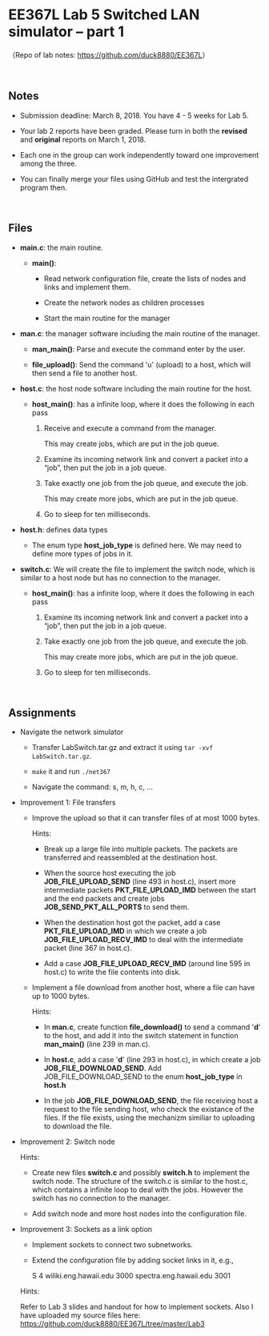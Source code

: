 # EE367L Lab 5 Switched LAN simulator – part 1

（Repo of lab notes: <https://github.com/duck8880/EE367L>）

​  
## Notes

  - Submission deadline: March 8, 2018. You have 4 - 5 weeks for Lab 5.
  
  - Your lab 2 reports have been graded. Please turn in both the **revised** and **original** reports on March 1, 2018.
  
  - Each one in the group can work independently toward one improvement among the three.
  
  - You can finally merge your files using GitHub and test the intergrated program then.
  
  
​  
## Files

  - **main.c**: the main routine.
  
    - **main()**:
    
      - Read network configuration file, create the lists of nodes and links and implement them.
    
      - Create the network nodes as children processes
    
      - Start the main routine for the manager
    
  - **man.c**: the manager software including the main routine of the manager.
  
    - **man_main()**: Parse and execute the command enter by the user.
    
    - **file_upload()**: Send the command 'u' (upload) to a host, which will then send a file to another host.
    
  - **host.c**: the host node software including the main routine for the host.
  
    - **host_main()**: has a infinite loop, where it does the following in each pass
    
      1. Receive and execute a command from the manager.
      
         This may create jobs, which are put in the job queue.
        
      2. Examine its incoming network link and convert a packet into a “job”, then put the job in a job queue.
      
      3. Take exactly one job from the job queue, and execute the job.

         This may create more jobs, which are put in the job queue.
        
      4. Go to sleep for ten milliseconds.
  
  - **host.h**: defines data types
  
    - The enum type **host_job_type** is defined here. We may need to define more types of jobs in it.
    
  - **switch.c**: We will create the file to implement the switch node, which is similar to a host node but has no connection to the manager.
  
    - **host_main()**: has a infinite loop, where it does the following in each pass
    
      1. Examine its incoming network link and convert a packet into a “job”, then put the job in a job queue.
      
      2. Take exactly one job from the job queue, and execute the job.

         This may create more jobs, which are put in the job queue.
        
      3. Go to sleep for ten milliseconds.
     

​  

## Assignments

  - Navigate the network simulator
  
    - Transfer LabSwitch.tar.gz and extract it using `tar -xvf LabSwitch.tar.gz`.
    
    - `make` it and run `./net367`
    
    - Navigate the command: s, m, h, c, ...

  - Improvement 1: File transfers
  
    - Improve the upload so that it can transfer files of at most 1000 bytes. 
      
      Hints:
      
      - Break up a large file into multiple packets. The packets are transferred and reassembled at the destination host.
      
      - When the source host executing the job **JOB_FILE_UPLOAD_SEND** (line 493 in host.c), insert more intermediate packets **PKT_FILE_UPLOAD_IMD** between the start and the end packets and create jobs **JOB_SEND_PKT_ALL_PORTS** to send them.
      
      - When the destination host got the packet, add a case **PKT_FILE_UPLOAD_IMD** in which we create a job **JOB_FILE_UPLOAD_RECV_IMD** to deal with the intermediate packet (line 367 in host.c). 
      
      - Add a case **JOB_FILE_UPLOAD_RECV_IMD** (around line 595 in host.c) to write the file contents into disk.
      
    - Implement a file download from another host, where a file can have up to 1000 bytes.
    
      Hints:
      
      - In **man.c**, create function **file_download()** to send a command '**d**' to the host, and add it into the switch statement in function **man_main()** (line 239 in man.c).
      
      - In **host.c**, add a case '**d**' (line 293 in host.c), in which create a job **JOB_FILE_DOWNLOAD_SEND**. Add JOB_FILE_DOWNLOAD_SEND to the enum **host_job_type** in **host.h**

      - In the job **JOB_FILE_DOWNLOAD_SEND**, the file receiving host a request to the file sending host, who check the existance of the files. If the file exists, using the mechanizm similiar to uploading to download the file.
    
  - Improvement 2: Switch node
  
    Hints:
    
    - Create new files **switch.c** and possibly **switch.h** to implement the switch node.
      The structure of the switch.c is similar to the host.c, which contains a infinite loop to deal with the jobs. However the switch has no connection to the manager.
      
    - Add switch node and more host nodes into the configuration file.
    
  - Improvement 3: Sockets as a link option
  
    - Implement sockets to connect two subnetworks.
    
    - Extend the configuration file by adding socket links in it, e.g.,    

      S 4 wiliki.eng.hawaii.edu 3000 spectra.eng.hawaii.edu 3001
    
    Hints:
      
      Refer to Lab 3 slides and handout for how to implement sockets. Also I have uploaded my source files here: 
      <https://github.com/duck8880/EE367L/tree/master/Lab3>


